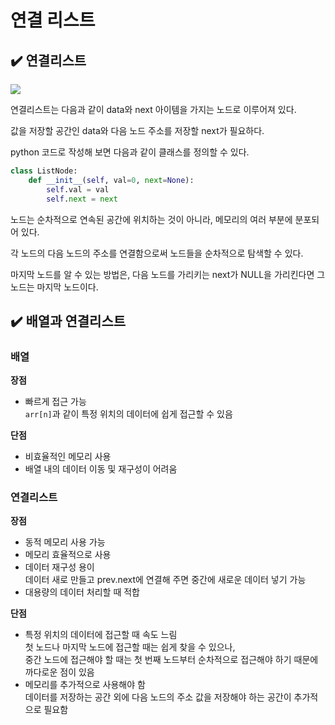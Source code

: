 # 연결 리스트

## ✔️ 연결리스트

<img src="https://blog.kakaocdn.net/dn/conXB3/btq5lxNd9rB/TmBN8H5vPxJYzAV70wckFk/img.png"/>

연결리스트는 다음과 같이 data와 next 아이템을 가지는 노드로 이루어져 있다.

값을 저장할 공간인 data와 다음 노드 주소를 저장할 next가 필요하다.

python 코드로 작성해 보면 다음과 같이 클래스를 정의할 수 있다.

```python
class ListNode:
    def __init__(self, val=0, next=None):
        self.val = val
        self.next = next
```

노드는 순차적으로 연속된 공간에 위치하는 것이 아니라, 메모리의 여러 부분에 분포되어 있다.

각 노드의 다음 노드의 주소를 연결함으로써 노드들을 순차적으로 탐색할 수 있다.

마지막 노드를 알 수 있는 방법은, 다음 노드를 가리키는 next가 NULL을 가리킨다면 그 노드는 마지막 노드이다.

## ✔️ 배열과 연결리스트

### 배열

**장점**

- 빠르게 접근 가능  
  `arr[n]`과 같이 특정 위치의 데이터에 쉽게 접근할 수 있음

**단점**

- 비효율적인 메모리 사용
- 배열 내의 데이터 이동 및 재구성이 어려움

### 연결리스트

**장점**

- 동적 메모리 사용 가능
- 메모리 효율적으로 사용
- 데이터 재구성 용이  
  데이터 새로 만들고 prev.next에 연결해 주면 중간에 새로운 데이터 넣기 가능
- 대용량의 데이터 처리할 때 적합

**단점**

- 특정 위치의 데이터에 접근할 때 속도 느림  
  첫 노드나 마지막 노드에 접근할 때는 쉽게 찾을 수 있으나,  
  중간 노드에 접근해야 할 때는 첫 번째 노드부터 순차적으로 접근해야 하기 때문에 까다로운 점이 있음
- 메모리를 추가적으로 사용해야 함  
  데이터를 저장하는 공간 외에 다음 노드의 주소 값을 저장해야 하는 공간이 추가적으로 필요함
